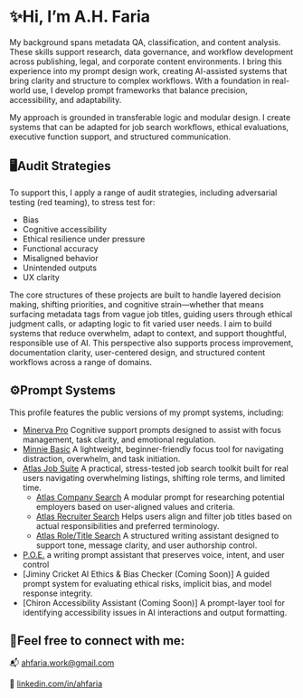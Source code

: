 #  ✨Hi, I’m A.H. Faria

My background spans metadata QA, classification, and content analysis.  These skills support research, data governance, and workflow development across publishing, legal, and corporate content environments. I bring this experience into my prompt design work, creating AI-assisted systems that bring clarity and structure to complex workflows. With a foundation in real-world use, I develop prompt frameworks that balance precision, accessibility, and adaptability.

My approach is grounded in transferable logic and modular design. I create systems that can be adapted for job search workflows, ethical evaluations, executive function support, and structured communication. 



## 🖥️Audit Strategies


To support this, I apply a range of audit strategies, including adversarial testing (red teaming), to stress test for:

- Bias
- Cognitive accessibility
- Ethical resilience under pressure
- Functional accuracy
- Misaligned behavior
- Unintended outputs
- UX clarity


The core structures of these projects are built to handle layered decision making, shifting priorities, and cognitive strain—whether that means surfacing metadata tags from vague job titles, guiding users through ethical judgment calls, or adapting logic to fit varied user needs. I aim to build systems that reduce overwhelm, adapt to context, and support thoughtful, responsible use of AI. This perspective also supports process improvement, documentation clarity, user-centered design, and structured content workflows across a range of domains.



## ⚙️Prompt Systems


This profile features the public versions of my prompt systems, including:

- [Minerva Pro](https://github.com/AHFaria/minerva-suite-pro-v3-5) Cognitive support prompts designed to assist with focus management, task clarity, and emotional regulation.  
- [Minnie Basic](https://github.com/AHFaria/minerva-suite-minnie-basic-v3-5) A lightweight, beginner-friendly focus tool for navigating distraction, overwhelm, and task initiation.
- [Atlas Job Suite](https://github.com/AHFaria/atlas-suite-job-search-pro-v4-2) A practical, stress-tested job search toolkit built for real users navigating overwhelming listings, shifting role terms, and limited time.
  - [Atlas Company Search](https://github.com/AHFaria/docs-atlas-suite-company-search-v1-1-2) A modular prompt for researching potential employers based on user-aligned values and criteria.
  - [Atlas Recruiter Search](https://github.com/AHFaria/docs-atlas-suite-recruiter-partner-prompt-v1-1/tree/main) Helps users align and filter job titles based on actual responsibilities and preferred terminology.
  - [Atlas Role/Title Search](https://github.com/AHFaria/atlas-suite-role-title-assistant-v1-1) A structured writing assistant designed to support tone, message clarity, and user authorship control.
- [P.O.E.](https://github.com/AHFaria/poe-post-writing-assistant-v1-0/tree/main) a writing prompt assistant that preserves voice, intent, and user control
- [Jiminy Cricket AI Ethics & Bias Checker (Coming Soon)] A guided prompt system for evaluating ethical risks, implicit bias, and model response integrity.
- [Chiron Accessibility Assistant (Coming Soon)] A prompt-layer tool for identifying accessibility issues in AI interactions and output formatting.



## 🧩Feel free to connect with me:

📬 [ahfaria.work@gmail.com](mailto:ahfaria.work@gmail.com)

🔗 [linkedin.com/in/ahfaria](https://linkedin.com/in/ahfaria)
